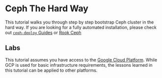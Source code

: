 Ceph The Hard Way
=================

This tutorial walks you through step by step bootstrap Ceph cluster in the hard way.
If you are looking for a fully automated installation, please check out [`ceph-deploy` Guides](https://docs.ceph.com/docs/master/start/) or [Rook Ceph](https://rook.io/docs/rook/v1.1/ceph-quickstart.html)

## Labs
This tutorial assumes you have access to the [Google Cloud Platform](https://cloud.google.com). While GCP is used for basic infrastructure requirements, the lessons learned in this tutorial can be applied to other platforms.

